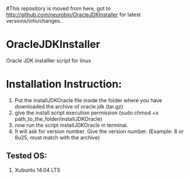 #This repository is moved from here, got to http://github.com/neurobin/OracleJDKInstaller for latest versions/info/changes..


OracleJDKInstaller
==================

Oracle JDK installler script for linux

Installation Instruction:
=========================

1. Put the installJDKOracle file inside the folder where you have downloaded the archive of oracle jdk (tar.gz)
2. give the install script execution permission (sudo chmod +x path_to_the_folder/installJDKOracle)
3. now run the script installJDKOracle in terminal.
4. It will ask for version number. Give the version number. (Example: 8 or 8u25, must match with the archive)


Tested OS:
----------
1. Xubuntu 14.04 LTS
